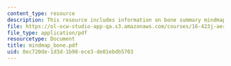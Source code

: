 ```yaml
---
content_type: resource
description: This resource includes information on bone summary mindmap.
file: https://ol-ocw-studio-app-qa.s3.amazonaws.com/courses/16-423j-aerospace-biomedical-and-life-support-engineering-spring-2006/8ec720de1d3d1b98ece3de01ebdb5703_mindmap_bone.pdf
file_type: application/pdf
resourcetype: Document
title: mindmap_bone.pdf
uid: 8ec720de-1d3d-1b98-ece3-de01ebdb5703
---
```

